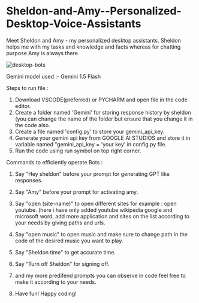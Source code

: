 # Sheldon-and-Amy--Personalized-Desktop-Voice-Assistants
Meet Sheldon and Amy - my personalized desktop assistants. Sheldon helps me with my tasks and knowledge and facts whereas for chatting purpose Amy is always there.



![desktop-bots](https://github.com/DhruvinChawda/Sheldon-and-Amy---Personalized-Desktop-Voice-Assistants/assets/108188838/6157ed77-1849-43da-91f1-9f24d0ba1552)


Gemini model used :- Gemini 1.5 Flash

Steps to run file : 
 1. Download VSCODE(preferred) or PYCHARM and open file in the code editor.
 2. Create a folder named 'Gemini' for storing response history by sheldon (you can change the name of the folder but ensure that you change it in the code also.
 3. Create a file named 'config.py' to store your gemini_api_key.
 4. Generate your gemini api key from GOOGLE AI STUDIOS and store it in variable named "gemini_api_key = 'your key' in config.py file.
 5. Run the code using run symbol on top right corner.

Commands to efficiently operate Bots :

1. Say "Hey sheldon" before your prompt for generating GPT like responses.

2. Say "Amy" before your prompt for activating amy.

3. Say "open (site-name)" to open different sites for example : open youtube. (here i have only added youtube wikipedia google and microsoft word, add more application and sites on the list according to your needs     by giving paths and urls.

4. Say "open music" to open music and make sure to change path in the code of the desired music you want to play.

5. Say "Sheldon time" to get accurate time.

6. Say "Turn off Sheldon" for signing off.

7. and my more predifend prompts you can observe in code feel free to make it according to your needs.

8. Have fun! Happy coding!


